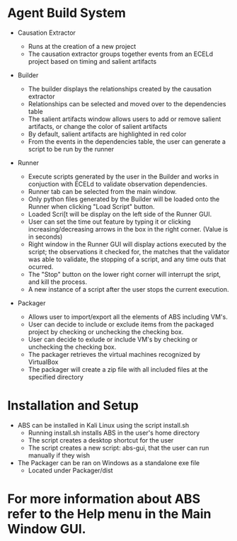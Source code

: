 # Agent Build System
- Causation Extractor
    - Runs at the creation of a new project
    - The causation extractor groups together events from an ECELd project based on timing and salient artifacts
- Builder
    - The builder displays the relationships created by the causation extractor
    - Relationships can be selected and moved over to the dependencies table
    - The salient artifacts window allows users to add or remove salient artifacts, or change the color of salient artifacts
    - By default, salient artifacts are highlighted in red color
    - From the events in the dependencies table, the user can generate a script to be run by the runner
- Runner
    - Execute scripts generated by the user in the Builder and works in conjuction with ECELd to validate observation dependencies.
    - Runner tab can be selected from the main window.
    - Only python files generated by the Builder will be loaded onto the Runner when clicking "Load Script" button.
    - Loaded Scri[t will be display on the left side of the Runner GUI.
    - User can set the time out feature by typing it or clicking increasing/decreasing arrows in the box in the right
      corner. (Value is in seconds)
    - Right window in the Runner GUI will display actions executed by the script; the observations it checked for,
      the matches that the validator was able to validate, the stopping of a script, and any time outs that ocurred.
    - The "Stop" button on the lower right corner will interrupt the sript, and kill the process.
    - A new instance of a script after the user stops the current execution.

- Packager
    - Allows user to import/export all the elements of ABS including VM's.
    - User can decide to include or exclude items from the packaged project by checking or unchecking the checking box.
    - User can decide to exlude or include VM's by checking or unchecking the checking box.
    - The packager retrieves the virtual machines recognized by VirtualBox
    - The packager will create a zip file with all included files at the specified directory

# Installation and Setup
- ABS can be installed in Kali Linux using the script install.sh
    - Running install.sh installs ABS in the user's home directory
    - The script creates a desktop shortcut for the user
    - The script creates a new script: abs-gui, that the user can run manually if they wish
- The Packager can be ran on Windows as a standalone exe file
    - Located under Packager/dist

# For more information about ABS refer to the Help menu in the Main Window GUI.
